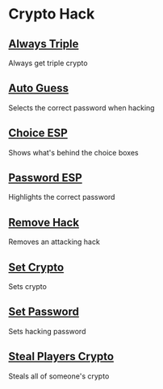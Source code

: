 # Crypto Hack

## [Always Triple](AlwaysTriple.js)
Always get triple crypto

## [Auto Guess](AutoGuess.js)
Selects the correct password when hacking

## [Choice ESP](ChoiceESP.js)
Shows what's behind the choice boxes

## [Password ESP](PasswordESP.js)
Highlights the correct password

## [Remove Hack](RemoveHack.js)
Removes an attacking hack

## [Set Crypto](SetCrypto.js)
Sets crypto

## [Set Password](SetPassword.js)
Sets hacking password

## [Steal Players Crypto](StealPlayersCrypto.js)
Steals all of someone's crypto
